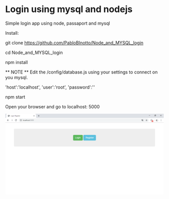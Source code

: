 # Login using mysql and nodejs
Simple login app using node, passaport and mysql

Install:

git clone https://github.com/PabloBInotto/Node_and_MYSQL_login

cd Node_and_MYSQL_login

npm install

** NOTE **
 Edit the /config/database.js using your settings to connect on you mysql.
 
  'host':'localhost',
  'user':'root',
  'password':''

npm start

Open your browser and go to localhost: 5000

![index page](https://github.com/PabloBInotto/Node_and_MYSQL_login/blob/master/public/index.PNG)

